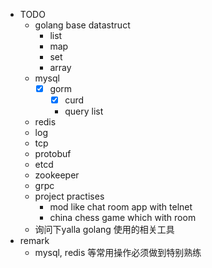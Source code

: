 - TODO
    - golang base datastruct
        - list
        - map
        - set
        - array
    - mysql
        - [x] gorm
            - [x] curd
            - query list
    - redis
    - log
    - tcp
    - protobuf
    - etcd
    - zookeeper
    - grpc
    - project practises
        - mod like chat room app with telnet
        - china chess game which with room
    - 询问下yalla golang 使用的相关工具
- remark
    - mysql, redis 等常用操作必须做到特别熟练
